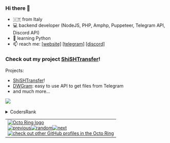 ### Hi there 👋
- 🇮🇹 from Italy
- 💻 backend developer (NodeJS, PHP, Amphp, Puppeteer, Telegram API, Discord API)
- 🐍 learning Python
- 📫 reach me: [\[website\]](https://shish.cat) [\[telegram\]](https://t.me/shishcat) [\[discord\]](https://discord.gg/5ffUy93Cs8)

### Check out my project [ShiSHTransfer](https://shishtransfer.com)!
Projects: 
- [ShiSHTransfer](https://shishtransfer.com)!
- [DWGram](https://github.com/ShiSHcat/dwgram-public): easy to use API to get files from Telegram
- and much more...

![](https://komarev.com/ghpvc/?username=shishcat)
<details>
  <summary>CodersRank</summary>
![](https://raw.githubusercontent.com/ShiSHcat/shishcat/master/cr2.png)
</details>
<table><tbody><tr><td><a href="https://octo-ring.com/"><img src="https://octo-ring.com/static/img/widget/top.png" width="99%" alt="Octo Ring logo" align="top"></a><br><a href="https://octo-ring.com/p/ShiSHcat/prev"><img src="https://octo-ring.com/static/img/widget/prev.png" width="33%" alt="previous" align="top" title="previous profile"></a><a href="https://octo-ring.com/p/ShiSHcat/random"><img src="https://octo-ring.com/static/img/widget/random.png" width="33%" alt="random" align="top" title="random profile"></a><a href="https://octo-ring.com/p/ShiSHcat/next"><img src="https://octo-ring.com/static/img/widget/next.png" width="33%" alt="next" align="top" title="next profile"></a><br><a href="https://octo-ring.com/"><img src="https://octo-ring.com/static/img/widget/bottom.png" width="99%" alt="check out other GitHub profiles in the Octo Ring" align="top"></a></td></tr></tbody></table> 
